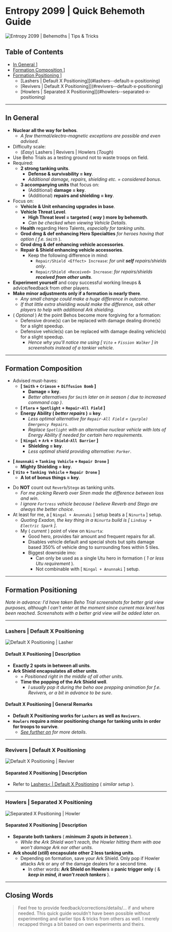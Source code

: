 # Entropy 2099 | Quick Behemoth Guide

![Entropy 2099 | Behemoths | Tips & Tricks](https://github.com/KimDebroye/Entropy2099/blob/main/Assets/Beho%20Guide/Behemoths.png)

## Table of Contents
- [In General \]](#in-general)
- [Formation Composition \]](#formation-composition)
- [Formation Positioning \]](#formation-positioning)
  * [Lashers | Default X Positioning]](#lashers--default-x-positioning)
  * [Revivers | Default X Positioning]](#revivers--default-x-positioning)
  * [Howlers | Separated X Positioning]](#howlers--separated-x-positioning)

---

## In General
- **Nuclear all the way for behos**.
  * *A few thermal/electro-magnetic exceptions are possible and even advised*.
- Difficulty scale:
  * (*Easy*) Lashers | Revivers | Howlers  (*Tough*)
- Use Beho Trials as a testing ground not to waste troops on field.
- Required:
  * **2 strong tanking units**.
    * **Defense & survivability = key**.
    * *Additional damage, repairs, shielding etc. = considered bonus*.
  * **3 accompanying units** that focus on:
    * (Additional) **damage = key**.
    * (Additional) **repairs and shielding = key**.
- Focus on:
  * **Vehicle & Unit enhancing upgrades in base**.
  * **Vehicle Threat Level**.
    * **High Threat level = targeted ( *way* ) more by behemoth**.
    * *Can be checked when viewing Vehicle Details*.
  * **Health** regarding Hero Talents, *especially for tanking units*.
  * **Grod dmg & def enhancing Hero Specialties** *for heroes having that option ( f.e. `Smith`* ).
  * **Grod dmg & def enhancing vehicle accessories**.
  * **Repair & Shield enhancing vehicle accessories**.
    * Keep the following difference in mind:
      * `Repair/Shield <Effect> Increase`: *for unit **self** repairs/shields only*.
      * `Repair/Shield <Received> Increase`: *for repairs/shields **received from other units***.
- **Experiment yourself** and copy successful working lineups & advice/feedback from other players.
- **Make minor adjustments only if a formation is nearly there**.
  * *Any small change could make a huge difference in outcome*.
  * *If that little extra shielding would make the difference, ask other players to help with additional Ark shielding*.
- ( *Optional* ) At the point Behos become more forgiving for a formation:
  * Defensive drone(s) can be replaced with damage dealing drone(s) for a slight speedup.
  * Defensive vehicle(s) can be replaced with damage dealing vehicle(s) for a slight speedup.
    * *Hence why you'll notice me using [ `Vito` + `Fission Walker` ] in screenshots instead of a tankier vehicle*.

---

## Formation Composition
- Advised must-haves:
  * **[ `Smith` + `Crimson` + `Diffusion Bomb` ]**
    * **Damage = key**.
    * *Better alternatives for `Smith` later on in season ( due to increased command cap )*.
  * **[ `Flora` + `Spotlight` + `Repair-All Field` ]**
  * **Energy Ability ( *better repairs* ) = key**.
    * *Less optimal alternative for `Repair-All Field` = `(purple) Emergency Repairs`*.
    * *Replace `Spotlight` with an alternative nuclear vehicle with lots of Energy Ability if needed for certain hero requirements.*
  * **[ `Ningal` + `Ark` + `Shield-All Barrier` ]**
    * **Shielding = key**.
    * *Less optimal shield providing alternative: `Parker`*.
 * **[ `Anunnaki` + `Tanking Vehicle` + `Repair Drone` ]**
    * **Mighty Shielding = key**.
 * **[ `Vito` + `Tanking Vehicle` + `Repair Drone` ]**
    * **A lot of bonus things = key**.
- Do **NOT** count out `Reverb`/`Stego` as tanking units.
  * *For me picking Reverb over Siren made the difference between loss and win*.
  * *I ignore `Fortress` vehicle because I believe Reverb and Stego are always the better choice*.
- At least for me, a [ `Ningal + Anunnaki` ] setup beats a [ `Ninurta` ] setup.
  * *Quoting Exadon, the key thing in a `Ninurta` build is [ `Lindsay + Electric Spark` ]*.
  * My ( *current* ) point of view on `Ninurta`:
    - Good hero, provides fair amount and frequent repairs for all.
    - Disables vehicle default and special shots but spits damage based 350% of vehicle dmg to surrounding foes within 5 tiles.
    - Biggest downside imo:
      * Can only be used as a single Utu hero in formation ( *1 or less Utu requirement* ).
      * Not combinable with [ `Ningal + Anunnaki` ] setup.

---

## Formation Positioning

*Note in advance: I'd have taken Beho Trial screenshots for better grid view purposes, although I can't enter at the moment since current max level has been reached*. *Screenshots with a better grid view will be added later on.*

---

### Lashers | Default X Positioning

![Default X Positioning \| Lasher](https://github.com/KimDebroye/Entropy2099/blob/main/Assets/Beho%20Guide/Default%20X%20Positioning%20-%20Lasher.png)

#### **Default X Positioning | Description**
- **Exactly 2 spots in between all units**.
- **Ark Shield encapsulates all other units**.
  * = *Positioned right in the middle of all other units*.
  * **Time the popping of the Ark Shield well**.
    * *I usually pop it during the beho aoe prepping animation for f.e. Revivers, or a bit in advance to be sure*.
#### **Default X Positioning | General Remarks**
- **Default X Positioning works for `Lashers` as well as `Revivers`**.
- **`Howlers` require a minor positioning change for tanking units in order for troops to survive**.
  * *[See further on](#howlers--separated-x-positioning) for more details*.

---

### Revivers | Default X Positioning

![Default X Positioning \| Reviver](https://github.com/KimDebroye/Entropy2099/blob/main/Assets/Beho%20Guide/Default%20X%20Positioning%20-%20Reviver.png)

#### **Separated X Positioning | Description**
- Refer to [Lashers< \| Default X Positioning](#lashers--default-x-positioning) ( *similar setup* ).

---

### Howlers | Separated X Positioning

![Separated X Positioning \| Howler](https://github.com/KimDebroye/Entropy2099/blob/main/Assets/Beho%20Guide/Separated%20X%20Positioning%20-%20Howler.png)

#### **Separated X Positioning | Description**
- **Separate both tankers** ( ***minimum 3 spots in between*** ).
  * *While the Ark Shield won't reach, the Howler hitting them with aoe won't damage Ark nor other units*.
- **Ark should (*still*) encapsulate other 2 less tanking units**.
  * Depending on formation, save your Ark Shield. Only pop if Howler attacks Ark or any of the damage dealers for a second time.
    * In other words: **Ark Shield on Howlers = panic trigger only** ( & ***keep in mind, it won't reach tankers*** ).

---

## Closing Words
> Feel free to provide feedback/corrections/details/... if and where needed.
> This quick guide wouldn't have been possible without experimenting and earlier tips & tricks from others as well.
> I merely recapped things a bit based on own experiments and theirs.
